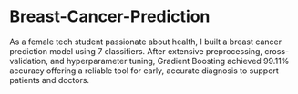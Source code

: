 # Breast-Cancer-Prediction
As a female tech student passionate about health, I built a breast cancer prediction model using 7 classifiers. After extensive preprocessing, cross-validation, and hyperparameter tuning, Gradient Boosting achieved 99.11% accuracy offering a reliable tool for early, accurate diagnosis to support patients and doctors.
